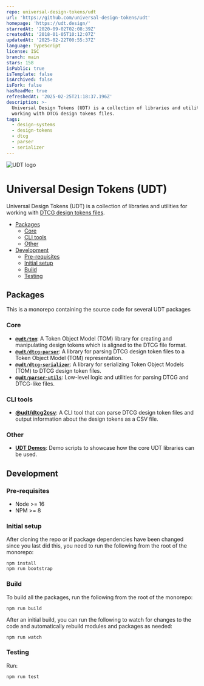 ```yaml
---
repo: universal-design-tokens/udt
url: 'https://github.com/universal-design-tokens/udt'
homepage: 'https://udt.design/'
starredAt: '2020-09-02T02:08:39Z'
createdAt: '2018-01-05T10:12:07Z'
updatedAt: '2025-02-22T00:55:37Z'
language: TypeScript
license: ISC
branch: main
stars: 158
isPublic: true
isTemplate: false
isArchived: false
isFork: false
hasReadMe: true
refreshedAt: '2025-02-25T21:18:37.196Z'
description: >-
  Universal Design Tokens (UDT) is a collection of libraries and utilities for
  working with DTCG design tokens files.
tags:
  - design-systems
  - design-tokens
  - dtcg
  - parser
  - serializer
---
```


![UDT logo](http://udt.design/udt-logo.svg)

# Universal Design Tokens (UDT)

Universal Design Tokens (UDT) is a collection of libraries and utilities for working with [DTCG design tokens files](https://tr.designtokens.org/format/).

<!-- TOC updateonsave:true depthfrom:2 -->

- [Packages](#packages)
  - [Core](#core)
  - [CLI tools](#cli-tools)
  - [Other](#other)
- [Development](#development)
  - [Pre-requisites](#pre-requisites)
  - [Initial setup](#initial-setup)
  - [Build](#build)
  - [Testing](#testing)

<!-- /TOC -->

## Packages

This is a monorepo containing the source code for several UDT packages

### Core

- [**`@udt/tom`**](./packages/tom): A Token Object Model (TOM) library for creating and manipulating design tokens which is aligned to the DTCG file format.
- [**`@udt/dtcg-parser`**](./packages/dtcg-parser): A library for parsing DTCG design token files to a Token Object Model (TOM) representation.
- [**`@udt/dtcg-serializer`**](./packages/dtcg-serializer): A library for serializing Token Object Models (TOM) to DTCG design token files.
- [**`@udt/parser-utils`**](./packages/parser-utils): Low-level logic and utilities for parsing DTCG and DTCG-like files.

### CLI tools

- [**@udt/dtcg2csv**](./packages/dtcg2csv/): A CLI tool that can parse DTCG design token files and output information about the design tokens as a CSV file.

### Other

- [**UDT Demos**](./packages/demos): Demo scripts to showcase how the core UDT libraries can be used.

## Development

### Pre-requisites

- Node >= 16
- NPM >= 8

### Initial setup

After cloning the repo or if package dependencies have been changed since you last did this, you need to run the following from the root of the monorepo:

```
npm install
npm run bootstrap
```

### Build

To build all the packages, run the following from the root of the monorepo:

```
npm run build
```

After an initial build, you can run the following to watch for changes to the code and automatically rebuild modules and packages as needed:

```
npm run watch
```

### Testing

Run:

```
npm run test
```
